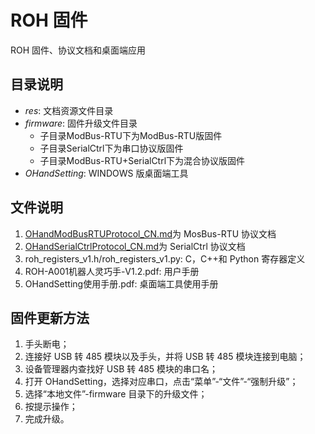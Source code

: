 # ROH 固件

ROH 固件、协议文档和桌面端应用

## 目录说明

- *res*: 文档资源文件目录
- *firmware*: 固件升级文件目录
  - 子目录ModBus-RTU下为ModBus-RTU版固件
  - 子目录SerialCtrl下为串口协议版固件
  - 子目录ModBus-RTU+SerialCtrl下为混合协议版固件
- *OHandSetting*: WINDOWS 版桌面端工具

## 文件说明

1. [OHandModBusRTUProtocol_CN.md](OHandModBusRTUProtocol_CN.md)为 MosBus-RTU 协议文档
2. [OHandSerialCtrlProtocol_CN.md](OHandSerialCtrlProtocol_CN.md)为 SerialCtrl 协议文档
3. roh_registers_v1.h/roh_registers_v1.py: C，C++和 Python 寄存器定义
4. ROH-A001机器人灵巧手-V1.2.pdf: 用户手册
5. OHandSetting使用手册.pdf: 桌面端工具使用手册

## 固件更新方法

1. 手头断电；
2. 连接好 USB 转 485 模块以及手头，并将 USB 转 485 模块连接到电脑；
3. 设备管理器内查找好 USB 转 485 模块的串口名；
4. 打开 OHandSetting，选择对应串口，点击“菜单”-“文件”-“强制升级”；
5. 选择“本地文件”-firmware 目录下的升级文件；
6. 按提示操作；
7. 完成升级。
